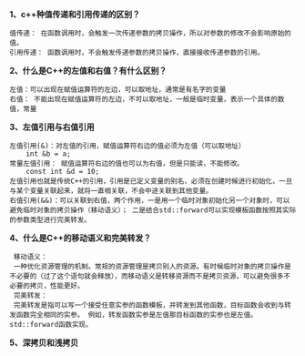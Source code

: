 **1、c++种值传递和引用传递的区别？**
 
    值传递： 在函数调用时，会触发一次传递参数的拷贝操作，所以对参数的修改不会影响原始的值。
    引用传递： 函数调用时，不会触发传递参数的拷贝操作，直接接收传递参数的引用。

**2、什么是C++的左值和右值？有什么区别？**

    左值：可以出现在赋值运算符的左边，可以取地址，通常是有名字的变量
    右值： 不能出现在赋值运算符的左边，不可以取地址，一般是临时变量，表示一个具体的数值，常量

**3、左值引用与右值引用**

    左值引用(&)：对左值的引用，赋值运算符右边的值必须为左值（可以取地址）
        int &b = a;
    常量左值引用： 赋值运算符右边的值也可以为右值，但是只能读，不能修改。
        const int &d = 10;
    左值引用也就是传统C++的引用，引用是已定义变量的别名，必须在创建时候进行初始化，一旦与某个变量关联起来，就将一直相关联，不会中途关联到其他变量。
    右值引用(&&)：可以关联到右值，两个作用，一是用一个临时对象初始化另一个对象时，可以避免临时对象的拷贝操作（移动语义）； 二是结合std::forward可以实现模板函数按照其实际的参数类型进行完美转发。

**4、什么是C++的移动语义和完美转发？**
    
     移动语义：
     一种优化资源管理的机制。常规的资源管理是拷贝别人的资源。有时候临时对象的拷贝操作是不必要的（过了这个语句就会释放），而移动语义是转移资源而不是拷贝资源，可以避免很多不必要的拷贝，性能更好。
     完美转发：
     完美转发是指可以写一个接受任意实参的函数模板，并转发到其他函数，目标函数会收到与转发函数完全相同的实参。 例如，转发函数实参是左值那目标函数的实参也是左值。  std::forward函数实现。

**5、深拷贝和浅拷贝**
      
     
     
